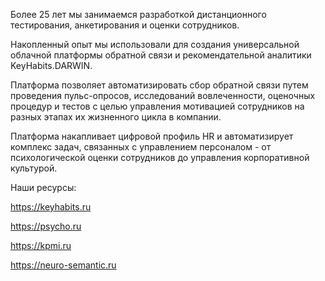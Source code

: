Более 25 лет мы занимаемся разработкой дистанционного тестирования, анкетирования и оценки сотрудников.

Накопленный опыт мы использовали для cоздания универсальной облачной платформы обратной связи и рекомендательной аналитики KeyHabits.DARWIN.

Платформа позволяет автоматизировать сбор обратной связи путем проведения пульс-опросов, исследований вовлеченности, оценочных процедур и тестов с целью управления мотивацией сотрудников на разных этапах их жизненного цикла в компании. 

Платформа накапливает цифровой профиль HR и автоматизирует комплекс задач, связанных с управлением персоналом - от психологической оценки сотрудников до управления корпоративной культурой.

Наши ресурсы:

https://keyhabits.ru

https://psycho.ru

https://kpmi.ru

https://neuro-semantic.ru
